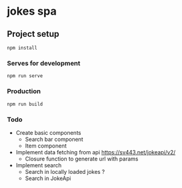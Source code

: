 # jokes spa

## Project setup

```
npm install
```

### Serves for development

```
npm run serve
```

### Production

```
npm run build
```

### Todo

- Create basic components
  - Search bar component
  - Item component
- Implement data fetching from api https://sv443.net/jokeapi/v2/
  - Closure function to generate url with params
- Implement search
  - Search in locally loaded jokes ?
  - Search in JokeApi

